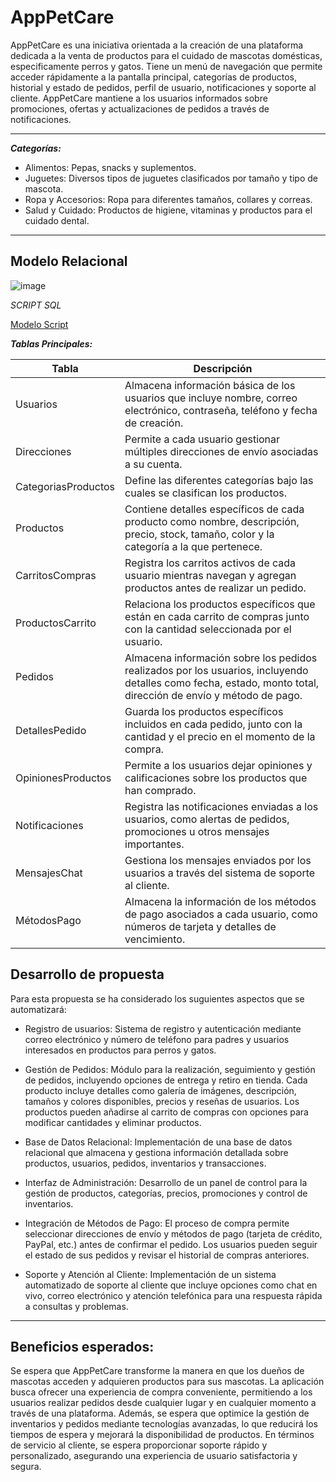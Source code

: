 # AppPetCare
AppPetCare es una iniciativa orientada a la creación de una plataforma dedicada a la venta de productos para el cuidado de mascotas domésticas, especificamente perros y gatos. Tiene un menú de navegación que permite acceder rápidamente a la pantalla principal, categorías de productos, historial y estado de pedidos, perfil de usuario, notificaciones y soporte al cliente. AppPetCare mantiene a los usuarios informados sobre promociones, ofertas y actualizaciones de pedidos a través de notificaciones. 

---
***Categorías:***
- Alimentos: Pepas, snacks y suplementos.
- Juguetes: Diversos tipos de juguetes clasificados por tamaño y tipo de mascota.
- Ropa y Accesorios: Ropa para diferentes tamaños, collares y correas.
- Salud y Cuidado: Productos de higiene, vitaminas y productos para el cuidado dental.
---
## Modelo Relacional
![image](https://github.com/Nathalia-Benites/appPetCare/assets/167949641/baab40c1-d4dc-4170-960d-1dc1ee403253)


*SCRIPT SQL*

[Modelo Script](https://github.com/Nathalia-Benites/appPetCare/blob/main/Modelo%20relacional.sql)

***Tablas Principales:***

|Tabla	| Descripción|
|-------|-------------|
| Usuarios |Almacena información básica de los usuarios que incluye nombre, correo electrónico, contraseña, teléfono y fecha de creación.|
| Direcciones | Permite a cada usuario gestionar múltiples direcciones de envío asociadas a su cuenta.|
| CategoriasProductos| Define las diferentes categorías bajo las cuales se clasifican los productos.|
|Productos |Contiene detalles específicos de cada producto como nombre, descripción, precio, stock, tamaño, color y la categoría a la que pertenece.|
|CarritosCompras |Registra los carritos activos de cada usuario mientras navegan y agregan productos antes de realizar un pedido.|
|ProductosCarrito |Relaciona los productos específicos que están en cada carrito de compras junto con la cantidad seleccionada por el usuario.|
|Pedidos |Almacena información sobre los pedidos realizados por los usuarios, incluyendo detalles como fecha, estado, monto total, dirección de envío y método de pago.|
|DetallesPedido |Guarda los productos específicos incluidos en cada pedido, junto con la cantidad y el precio en el momento de la compra.|
|OpinionesProductos| Permite a los usuarios dejar opiniones y calificaciones sobre los productos que han comprado.|
|Notificaciones| Registra las notificaciones enviadas a los usuarios, como alertas de pedidos, promociones u otros mensajes importantes.|
|MensajesChat |Gestiona los mensajes enviados por los usuarios a través del sistema de soporte al cliente.|
|MétodosPago| Almacena la información de los métodos de pago asociados a cada usuario, como números de tarjeta y detalles de vencimiento.|



## Desarrollo de propuesta
Para esta propuesta se ha considerado los suguientes aspectos que se automatizará:

- Registro de usuarios: Sistema de registro y autenticación mediante correo electrónico y número de teléfono para padres y usuarios interesados en productos para perros y gatos.
  
- Gestión de Pedidos: Módulo para la realización, seguimiento y gestión de pedidos, incluyendo opciones de entrega y retiro en tienda. Cada producto incluye detalles como galería de imágenes, descripción, tamaños y colores disponibles, precios y reseñas de usuarios. Los productos pueden añadirse al carrito de compras con opciones para modificar cantidades y eliminar productos.
  
- Base de Datos Relacional: Implementación de una base de datos relacional que almacena y gestiona información detallada sobre productos, usuarios, pedidos, inventarios y transacciones.
  
- Interfaz de Administración: Desarrollo de un panel de control para la gestión de productos, categorías, precios, promociones y control de inventarios.
  
- Integración de Métodos de Pago: El proceso de compra permite seleccionar direcciones de envío y métodos de pago (tarjeta de crédito, PayPal, etc.) antes de confirmar el pedido. Los usuarios pueden seguir el estado de sus pedidos y revisar el historial de compras anteriores. 
  
- Soporte y Atención al Cliente: Implementación de un sistema automatizado de soporte al cliente que incluye opciones como chat en vivo, correo electrónico y atención telefónica para una respuesta rápida a consultas y problemas.
----
  **Beneficios esperados:**
-----------------------
Se espera que AppPetCare transforme la manera en que los dueños de mascotas acceden y adquieren productos para sus mascotas. La aplicación busca ofrecer una experiencia de compra conveniente, permitiendo a los usuarios realizar pedidos desde cualquier lugar y en cualquier momento a través de una plataforma. Además, se espera que optimice la gestión de inventarios y pedidos mediante tecnologías avanzadas, lo que reducirá los tiempos de espera y mejorará la disponibilidad de productos. En términos de servicio al cliente, se espera proporcionar soporte rápido y personalizado, asegurando una experiencia de usuario satisfactoria y segura. 
